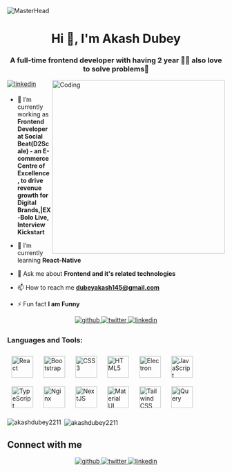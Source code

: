![MasterHead](https://img.freepik.com/premium-vector/front-end-developer-typographic-header_277904-11487.jpg?w=2000)
<h1 align="center">Hi 👋, I'm Akash Dubey</h1>
<h3 align="center">A full-time frontend developer with having 2 year 👨‍💻 also love to solve problems🚀</h3>
<img align="right" alt="Coding" width="400" src="https://miro.medium.com/max/1400/1*m1pQS4WP-_wvl2D7dpQL_w.gif">


<p align="left"> <a href="https://linkedin.com/in/akash-dubey-1040791a7" target="_blank"><img src=https://img.shields.io/badge/linkedin-%231E77B5.svg?&style=for-the-badge&logo=linkedin&logoColor=white alt=linkedin style="margin-bottom: 5px;" /></a> </p>

- 🔭 I’m currently working as **Frontend Developer at Social Beat(D2Scale) - an E-commerce Centre of Excellence, to drive revenue growth for Digital Brands,|EX-Bolo Live, Interview Kickstart**

- 🌱 I’m currently learning **React-Native**

- 💬 Ask me about **Frontend and it's related technologies**

- 📫 How to reach me **dubeyakash145@gmail.com**

- ⚡ Fun fact **I am Funny**

<div align="center">
<a href="https://github.com/akashdubey2211" target="_blank">
<img src=https://img.shields.io/badge/github-%2324292e.svg?&style=for-the-badge&logo=github&logoColor=white alt=github style="margin-bottom: 5px;" />
</a>
<a href="https://twitter.com/@AkashDu72477790" target="_blank">
<img src=https://img.shields.io/badge/twitter-%2300acee.svg?&style=for-the-badge&logo=twitter&logoColor=white alt=twitter style="margin-bottom: 5px;" />
</a>
<a href="https://linkedin.com/in/akash-dubey-1040791a7" target="_blank">
<img src=https://img.shields.io/badge/linkedin-%231E77B5.svg?&style=for-the-badge&logo=linkedin&logoColor=white alt=linkedin style="margin-bottom: 5px;" />
</a>  
</div>  

<h3 align="left">Languages and Tools:</h3>
<a href="https://reactjs.org/" target="_blank"><img style="margin: 10px" src="https://profilinator.rishav.dev/skills-assets/react-original-wordmark.svg" alt="React" height="50" /></a>  
<a href="https://getbootstrap.com/docs/3.4/javascript/" target="_blank"><img style="margin: 10px" src="https://profilinator.rishav.dev/skills-assets/bootstrap-plain.svg" alt="Bootstrap" height="50" /></a>  
<a href="https://www.w3schools.com/css/" target="_blank"><img style="margin: 10px" src="https://profilinator.rishav.dev/skills-assets/css3-original-wordmark.svg" alt="CSS3" height="50" /></a>  
<a href="https://en.wikipedia.org/wiki/HTML5" target="_blank"><img style="margin: 10px" src="https://profilinator.rishav.dev/skills-assets/html5-original-wordmark.svg" alt="HTML5" height="50" /></a>  
<a href="https://www.electronjs.org/" target="_blank"><img style="margin: 10px" src="https://profilinator.rishav.dev/skills-assets/electron-original.svg" alt="Electron" height="50" /></a>  
<a href="https://www.javascript.com/" target="_blank"><img style="margin: 10px" src="https://profilinator.rishav.dev/skills-assets/javascript-original.svg" alt="JavaScript" height="50" /></a>  
<a href="https://www.typescriptlang.org/" target="_blank"><img style="margin: 10px" src="https://profilinator.rishav.dev/skills-assets/typescript-original.svg" alt="TypeScript" height="50" /></a>  
<a href="https://www.nginx.com/" target="_blank"><img style="margin: 10px" src="https://profilinator.rishav.dev/skills-assets/nginx-original.svg" alt="Nginx" height="50" /></a>  
<a href="https://nextjs.org/" target="_blank"><img style="margin: 10px" src="https://profilinator.rishav.dev/skills-assets/nextjs.png" alt="NextJS" height="50" /></a>  
<a href="https://mui.com/" target="_blank"><img style="margin: 10px" src="https://profilinator.rishav.dev/skills-assets/mui.png" alt="Material UI" height="50" /></a>  
<a href="https://www.tailwindcss.com/" target="_blank"><img style="margin: 10px" src="https://profilinator.rishav.dev/skills-assets/tailwindcss.svg" alt="Tailwind CSS" height="50" /></a>  
<a href="https://jquery.com/" target="_blank"><img style="margin: 10px" src="https://profilinator.rishav.dev/skills-assets/jquery.png" alt="jQuery" height="50" /></a> 

<br/>

<p><img align="left" src="https://github-readme-stats.vercel.app/api/top-langs?username=akashdubey2211&show_icons=true&locale=en&layout=compact&theme=tokyonight" alt="akashdubey2211" /></p>

<p>&nbsp;<img align="center" src="https://github-readme-stats.vercel.app/api?username=akashdubey2211&show_icons=true&locale=en&theme=tokyonight" alt="akashdubey2211" /></p>



## Connect with me  
<div align="center">
<a href="https://github.com/akashdubey2211" target="_blank">
<img src=https://img.shields.io/badge/github-%2324292e.svg?&style=for-the-badge&logo=github&logoColor=white alt=github style="margin-bottom: 5px;" />
</a>
<a href="https://twitter.com/@AkashDu72477790" target="_blank">
<img src=https://img.shields.io/badge/twitter-%2300acee.svg?&style=for-the-badge&logo=twitter&logoColor=white alt=twitter style="margin-bottom: 5px;" />
</a>
<a href="https://linkedin.com/in/akash-dubey-1040791a7" target="_blank">
<img src=https://img.shields.io/badge/linkedin-%231E77B5.svg?&style=for-the-badge&logo=linkedin&logoColor=white alt=linkedin style="margin-bottom: 5px;" />
</a>  
</div>  
  
